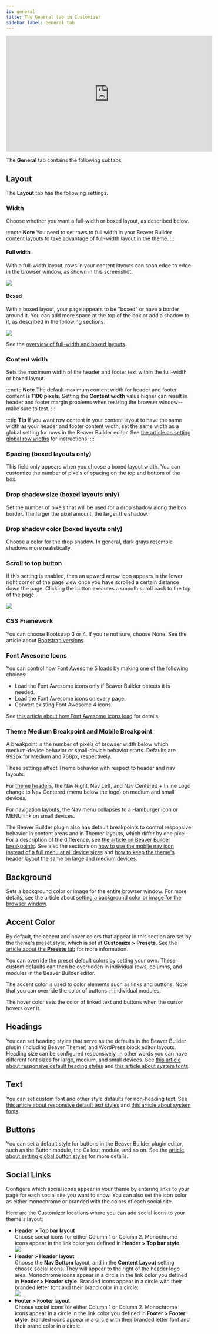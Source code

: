 ```yaml
---
id: general
title: The General tab in Customizer
sidebar_label: General tab
---
```


<div className="embed-responsive">
  <iframe width="560" height="315" src="https://www.youtube.com/embed/N2fimrKI6Gk" frameBorder="0" allow="accelerometer; autoplay; encrypted-media; gyroscope; picture-in-picture" allowFullScreen="">
  </iframe>
</div>

The **General** tab contains the following subtabs.

## Layout

The **Layout** tab has the following settings.

### Width

Choose whether you want a full-width or boxed layout, as described below.

:::note **Note**
You need to set rows to full width in your Beaver Builder content layouts to take advantage of full-width layout in the theme.
:::

#### Full width

With a full-width layout, rows in your content layouts can span edge to edge in the browser window, as shown in this screenshot.

![](/img/customizer-settings-the-general-tab-4f715f49.jpg)

#### Boxed

With a boxed layout, your page appears to be "boxed" or have a border around it. You can add more space at the top of the box or add a shadow to it, as described in the following sections.

![](/img/customizer-settings-the-general-tab-cdad183a.jpg)

See the [overview of full-width and boxed layouts](/bb-theme/defaults-for-layouts-content/full-width-boxed/overview-of-full-width-and-boxed-pages-and-rows.md).

### Content width

Sets the maximum width of the header and footer text within the full-width or boxed layout.

:::note **Note**
The default maximum content width for header and footer content is **1100 pixels**. Setting the **Content width** value higher can result in header and footer margin problems when resizing the browser window--make sure to test.
:::

:::tip **Tip**
If you want row content in your content layout to have the same width as your header and footer content width, set the same width as a global setting for rows in the Beaver Builder editor. See [the article on setting global row widths](/beaver-builder/layouts/rows/set-global-site-wide-default-row-widths.md) for instructions.
:::

### Spacing (boxed layouts only)

This field only appears when you choose a boxed layout width. You can customize the number of pixels of spacing on the top and bottom of the box.

### Drop shadow size (boxed layouts only)

Set the number of pixels that will be used for a drop shadow along the box border. The larger the pixel amount, the larger the shadow.

### Drop shadow color (boxed layouts only)

Choose a color for the drop shadow. In general, dark grays resemble shadows more realistically.

### Scroll to top button

If this setting is enabled, then an upward arrow icon appears in the lower right corner of the page view once you have scrolled a certain distance down the page. Clicking the button executes a smooth scroll back to the top of the page.

![](/img/customizer-settings-the-general-tab-90096c7c.jpg)

### CSS Framework

You can choose Bootstrap 3 or 4. If you're not sure, choose None. See the article about [Bootstrap versions](/bb-theme/management-migration/choose-bootstrap-3-or-4.md).

### Font Awesome Icons

You can control how Font Awesome 5 loads by making one of the following choices:

* Load the Font Awesome icons only if Beaver Builder detects it is needed.
* Load the Font Awesome icons on every page.
* Convert existing Font Awesome 4 icons.

See [this article about how Font Awesome icons load](/bb-theme/defaults-for-layouts-content/icons/choose-how-font-awesome-icons-load-in-beaver-builder-theme.md) for details.

### Theme Medium Breakpoint and Mobile Breakpoint

A breakpoint is the number of pixels of browser width below  which medium-device behavior or small-device behavior starts. Defaults are 992px for Medium and 768px, respectively. 

These settings affect Theme behavior with respect to header and nav layouts. 

For [theme headers](/bb-theme/customizer-settings/header.md#header-layout), the Nav Right, Nav Left, and Nav Centered + Inline Logo change to Nav Centered (menu below the logo) on medium and small devices. 

For [navigation layouts](/bb-theme/customizer-settings/header.md#nav-layout), the Nav menu collapses to a Hamburger icon or MENU link on small devices. 

The Beaver Builder plugin also has default breakpoints to control responsive behavior in content areas and in Themer layouts, which differ by one pixel. For a description of the difference, see [the article on Beaver Builder breakpoints](/beaver-builder/layouts/responsive-design/breakpoints-for-device-sizes.md). See also the sections on [how to use the mobile nav icon instead of a full menu at all device sizes](/beaver-builder/layouts/responsive-design/breakpoints-for-device-sizes.md#use-the-mobile-nav-for-larger-devices) and [how to keep the theme's header layout the same on large and medium devices](/beaver-builder/layouts/responsive-design/breakpoints-for-device-sizes.md#preserve-the-themes-header-layout-on-medium-devices).

## Background

Sets a background color or image for the entire browser window. For more details, see the article about [setting a background color or image for the browser window](/bb-theme/defaults-for-styles/colors/set-a-background-color-or-image-for-the-browser-window.md).

## Accent Color

By default, the accent and hover colors that appear in this section are set by the theme's preset style, which is set at **Customize > Presets**. See the [article about the **Presets** tab](/bb-theme/customizer-settings/presets.md) for more information.

You can override the preset default colors by setting your own. These custom defaults can then be overridden in individual rows, columns, and modules in the Beaver Builder editor.

The accent color is used to color elements such as links and buttons. Note that you can override the color of buttons in individual modules.

The hover color sets the color of linked text and buttons when the cursor hovers over it.

## Headings

You can set heading styles that serve as the defaults in the Beaver Builder plugin (including Beaver Themer) and WordPress block editor layouts. Heading size can be configured responsively, in other words you can have different font sizes for large, medium, and small devices. See [this article about responsive default heading styles](/bb-theme/defaults-for-styles/typography/set-responsive-default-text-styles-for-beaver-builder-layouts.md) and [this article about system fonts](/bb-theme/defaults-for-styles/typography/customizer-font-family-setting-system-ui.md).

## Text

You can set custom font and other style defaults for non-heading text. See [this article about responsive default text styles](/bb-theme/defaults-for-styles/typography/set-responsive-default-text-styles-for-beaver-builder-layouts.md) and [this article about system fonts](/bb-theme/defaults-for-styles/typography/customizer-font-family-setting-system-ui.md).

## Buttons

You can set a default style for buttons in the Beaver Builder plugin editor, such as the Button module, the Callout module, and so on. See the [article about setting global button styles](/bb-theme/defaults-for-styles/links/set-global-default-button-styles.md) for more details.

## Social Links

Configure which social icons appear in your theme by entering links to your page for each social site you want to show. You can also set the icon color as either monochrome or branded with the colors of each social site.

Here are the Customizer locations where you can add social icons to your theme's layout:

  * **Header > Top bar layout**  
  Choose social icons for either Column 1 or Column 2. Monochrome icons appear in the link color you defined in **Header > Top bar style**.  
  ![](/img/customizer-settings-the-general-tab-dcba7685.jpg)
  * **Header > Header layout**  
  Choose the **Nav Bottom** layout, and in the **Content Layout** setting choose social icons. They will appear to the right of the header logo area. Monochrome icons appear in a circle in the link color you defined in **Header > Header style**. Branded icons appear in a circle with their branded letter font and their brand color in a circle:  
  ![](/img/customizer-settings-the-general-tab-f8f63aa5.jpg)
  * **Footer > Footer layout**  
  Choose social icons for either Column 1 or Column 2. Monochrome icons appear in a circle in the link color you defined in **Footer > Footer style**. Branded icons appear in a circle with their branded letter font and their brand color in a circle.
